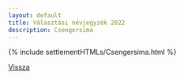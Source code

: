 ```yaml
---
layout: default
title: Választási névjegyzék 2022
description: Csengersima
---
```


{% include settlementHTMLs/Csengersima.html %}

[Vissza](../)
